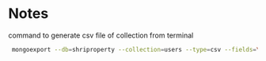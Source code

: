 # Notes

command to generate csv file of collection from terminal

```BASH
 mongoexport --db=shriproperty --collection=users --type=csv --fields=\_id,name,email,phone,password --out=user.csv
```
